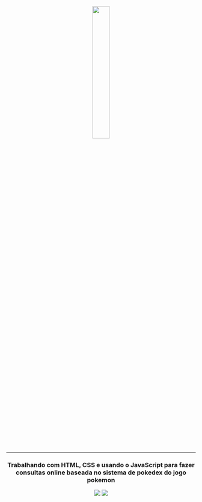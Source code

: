 
<div align='center'>
 <img src="img/pokemon-logo.png" width=30%>
<div>

<hr>

### Trabalhando com HTML, CSS e usando o JavaScript para fazer consultas online baseada no sistema de pokedex do jogo pokemon

<div align='center'>
<img src="img/frente.png"> <img src="img/costas.png">
<div>

